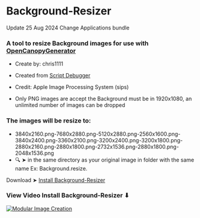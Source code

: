 # Background-Resizer
Update 25 Aug 2024 Change Applications bundle

### A tool to resize Background images for use with [OpenCanopyGenerator](https://github.com/chris1111/OpenCanopy-Generator)

- Create by: chris1111
- Created from [Script Debugger](https://latenightsw.com/)
- Credit: Apple Image Processing System (sips)

- Only PNG images are accept the Background must be in 1920x1080, an unlimited number of images can be dropped

### The images will be resize to:

- 3840x2160.png-7680x2880.png-5120x2880.png-2560x1600.png-3840x2400.png-3360x2100.png-3200x2400.png-3200x1800.png-2880x2160.png-2880x1800.png-2732x1536.png-2880x1800.png-2048x1536.png 
- 🔍 ➤ in the same directory as your original image in folder with the same name Ex: Background.resize.

Download ➤ [Install Background-Resizer](https://github.com/chris1111/Background-Resizer/raw/main/Install%20Background-Resizer.zip)

### View Video Install Background-Resizer ⬇︎
[![Modular Image Creation](https://github.com/user-attachments/assets/68f65560-03ae-4dfe-908f-554e30e2906b)](https://youtu.be/FHRLZtXXIFk)


